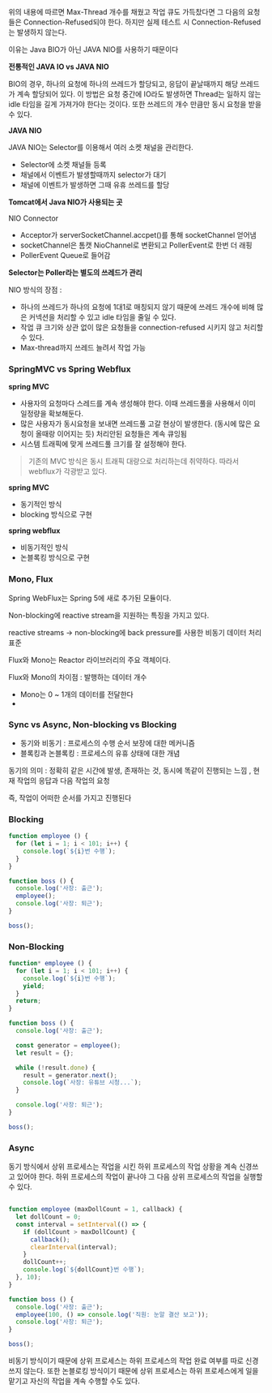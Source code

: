 
위의 내용에 따르면 Max-Thread 개수를 채웠고 작업 큐도 가득찼다면 그 다음의 요청들은 Connection-Refused되야 한다. 하지만 실제 테스트 시 Connection-Refused는 발생하지 않는다.

이유는 Java BIO가 아닌 JAVA NIO를 사용하기 때문이다

**전통적인 JAVA IO vs JAVA NIO**

BIO의 경우, 하나의 요청에 하나의 쓰레드가 할당되고, 응답이 끝날때까지 해당 쓰레드가 계속 할당되어 있다. 이 방법은 요청 중간에 IO라도 발생하면 Thread는 일하지 않는 idle 타임을 길게 가져가야 한다는 것이다.
또한 쓰레드의 개수 만큼만 동시 요청을 받을 수 있다.

**JAVA NIO**

JAVA NIO는 Selector를 이용해서 여러 소켓 채널을 관리한다.
- Selector에 소켓 채널들 등록
- 채널에서 이벤트가 발생할때까지 selector가 대기
- 채널에 이벤트가 발생하면 그때 유휴 쓰레드를 할당

**Tomcat에서 Java NIO가 사용되는 곳**

NIO Connector

- Acceptor가 serverSocketChannel.accpet()를 통해 socketChannel 얻어냄
- socketChannel은 톰캣 NioChannel로 변환되고 PollerEvent로 한번 더 래핑
- PollerEvent Queue로 들어감

**Selector는 Poller라는 별도의 쓰레드가 관리**

NIO 방식의 장점 :
- 하나의 쓰레드가 하나의 요청에 1대1로 매칭되지 않기 때문에 쓰레드 개수에 비해 많은 커넥션을 처리할 수 있고 idle 타임을 줄일 수 있다.
- 작업 큐 크기와 상관 없이 많은 요청들을 connection-refused 시키지 않고 처리할 수 있다.
- Max-thread까지 쓰레드 늘려서 작업 가능

### SpringMVC vs Spring Webflux

**spring MVC**
- 사용자의 요청마다 스레드를 계속 생성해야 한다. 이때 쓰레드풀을 사용해서 이미 일정량을 확보해둔다.
- 많은 사용자가 동시요청을 보내면 쓰레드풀 고갈 현상이 발생한다. (동시에 많은 요청이 올때랑 이어지는 듯) 처리안된 요청들은 계속 큐잉됨
- 시스템 트래픽에 맞게 쓰레드풀 크기를 잘 설정해야 한다.

> 기존의 MVC 방식은 동시 트래픽 대량으로 처리하는데 취약하다. 따라서 webflux가 각광받고 있다.


**spring MVC**
- 동기적인 방식
- blocking 방식으로 구현

**spring webflux**
- 비동기적인 방식
- 논블록킹 방식으로 구현
### Mono, Flux

Spring WebFlux는 Spring 5에 새로 추가된 모듈이다.

Non-blocking에 reactive stream을 지원하는 특징을 가지고 있다.

reactive streams -> non-blocking에 back pressure를 사용한 비동기 데이터 처리 표준

Flux와 Mono는 Reactor 라이브러리의 주요 객체이다.

Flux와 Mono의 차이점 : 발행하는 데이터 개수

- Mono는 0 ~ 1개의 데이터를 전달한다
-


### Sync vs Async, Non-blocking vs Blocking

- 동기와 비동기 : 프로세스의 수행 순서 보장에 대한 메커니즘
- 블록킹과 논블록킹 : 프로세스의 유휴 상태에 대한 개념

동기의 의미 : 정확히 같은 시간에 발생, 존재하는 것, 동시에 똑같이 진행되는 느낌 , 현재 작업의 응답과 다음 작업의 요청

즉, 작업이 어떠한 순서를 가지고 진행된다

### Blocking

```javascript
function employee () {
  for (let i = 1; i < 101; i++) {
    console.log(`${i}번 수행`);
  }
}

function boss () {
  console.log('사장: 출근');
  employee();
  console.log('사장: 퇴근');
}

boss();
```

### Non-Blocking

```javascript
function* employee () {
  for (let i = 1; i < 101; i++) {
    console.log(`${i}번 수행`);
    yield;
  }
  return;
}

function boss () {
  console.log('사장: 출근');

  const generator = employee();
  let result = {};

  while (!result.done) {
    result = generator.next();
    console.log(`사장: 유튜브 시청...`);
  }

  console.log('사장: 퇴근');
}

boss();
```

### Async

동기 방식에서 상위 프로세스는 작업을 시킨 하위 프로세스의 작업 상황을 계속 신경쓰고 있어야 한다. 하위 프로세스의 작업이 끝나야 그 다음 상위 프로세스의 작업을 실행할 수 있다.

```javascript

function employee (maxDollCount = 1, callback) {
  let dollCount = 0;
  const interval = setInterval(() => {
    if (dollCount > maxDollCount) {
      callback();
      clearInterval(interval);
    }
    dollCount++;
    console.log(`${dollCount}번 수행`);
  }, 10);
}

function boss () {
  console.log('사장: 출근');
  employee(100, () => console.log('직원: 눈알 결산 보고'));
  console.log('사장: 퇴근');
}

boss();
```

비동기 방식이기 때문에 상위 프로세스는 하위 프로세스의 작업 완료 여부를 따로 신경쓰지 않는다. 또한 논블로킹 방식이기 때문에 상위 프로세스는 하위 프로세스에게 일을 맡기고 자신의 작업을 계속 수행할 수도 있다.
